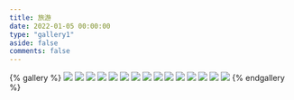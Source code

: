```yaml
---
title: 旅游
date: 2022-01-05 00:00:00
type: "gallery1"
aside: false
comments: false
---
```

{% gallery %}
![](https://bu.dusays.com/2023/07/17/64b496c01bd47.webp)
![](https://bu.dusays.com/2023/07/17/64b496cfc02c5.webp)
![](https://bu.dusays.com/2023/07/17/64b496e43c559.webp)
![](https://bu.dusays.com/2023/07/17/64b496f5532ac.webp)
![](https://bu.dusays.com/2023/07/17/64b4970518c23.webp)
![](https://bu.dusays.com/2023/07/17/64b497779a2c1.webp)
![](https://bu.dusays.com/2023/07/17/64b49786484d1.webp)
![](https://bu.dusays.com/2023/07/17/64b497957e54d.webp)
![](https://bu.dusays.com/2023/07/17/64b497a518ad1.webp)
![](https://bu.dusays.com/2023/07/17/64b497b7b39a4.webp)
![](https://bu.dusays.com/2023/07/17/64b497692b9e1.webp)
![](https://bu.dusays.com/2023/07/17/64b4975b0fa74.webp)
![](https://bu.dusays.com/2023/07/17/64b4974b00bc6.webp)
![](https://bu.dusays.com/2023/07/17/64b497337f937.webp)
![](https://bu.dusays.com/2023/07/17/64b4971ca6982.webp)
{% endgallery %}